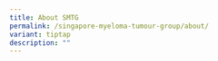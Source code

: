 ```yaml
---
title: About SMTG
permalink: /singapore-myeloma-tumour-group/about/
variant: tiptap
description: ""
---
```

